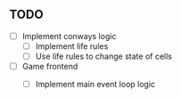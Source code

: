 ## TODO
- [ ] Implement conways logic
    - [ ] Implement life rules 
    - [ ] Use life rules to change state of cells
- [ ] Game frontend
    - [ ] Implement main event loop logic


